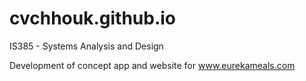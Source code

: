 # cvchhouk.github.io

IS385 - Systems Analysis and Design

Development of concept app and website for www.eurekameals.com

